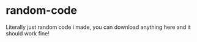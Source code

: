 # random-code

Literally just random code i made, you can download anything here and it should work fine!
